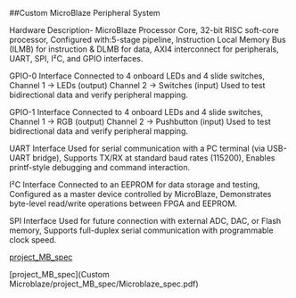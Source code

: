 ##Custom MicroBlaze Peripheral System


Hardware Description-
MicroBlaze Processor Core,
32-bit RISC soft-core processor,
Configured with:5-stage pipeline,
Instruction Local Memory Bus (ILMB) for instruction & DLMB for data,
AXI4 interconnect for peripherals,
UART, SPI, I²C, and GPIO interfaces.

GPIO-0 Interface
Connected to 4 onboard LEDs and 4 slide switches,
Channel 1 → LEDs (output)
Channel 2 → Switches (input)
Used to test bidirectional data and verify peripheral mapping.

GPIO-1 Interface
Connected to 4 onboard LEDs and 4 slide switches,
Channel 1 → RGB (output)
Channel 2 → Pushbutton (input)
Used to test bidirectional data and verify peripheral mapping.

UART Interface
Used for serial communication with a PC terminal (via USB-UART bridge),
Supports TX/RX at standard baud rates (115200),
Enables printf-style debugging and command interaction.

I²C Interface
Connected to an EEPROM for data storage and testing,
Configured as a master device controlled by MicroBlaze,
Demonstrates byte-level read/write operations between FPGA and EEPROM.

SPI Interface
Used for future connection with external ADC, DAC, or Flash memory,
Supports full-duplex serial communication with programmable clock speed.



[project_MB_spec](https://github.com/txr-academy/VLSI_MicroBlaze/blob/49032ead8fa6e1e19f995605fcc3399beed3bb48/Custom%20Microblaze/project_MB_spec/Microblaze_spec.pdf)






















[project_MB_spec](Custom Microblaze/project_MB_spec/Microblaze_spec.pdf)
